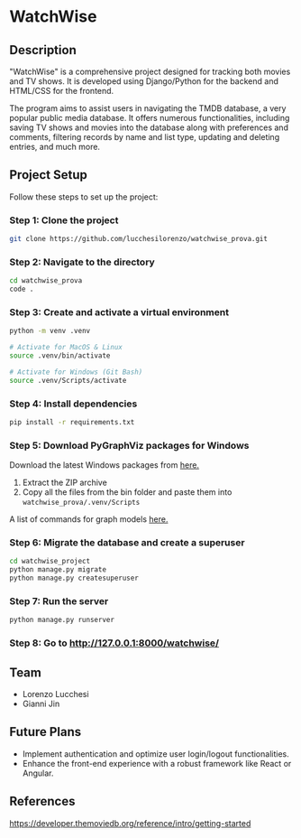 # WatchWise

## Description

"WatchWise" is a comprehensive project designed for tracking both movies and TV shows. It is developed using Django/Python for the backend and HTML/CSS for the frontend.

The program aims to assist users in navigating the TMDB database, a very popular public media database. It offers numerous functionalities, including saving TV shows and movies into the database along with preferences and comments, filtering records by name and list type, updating and deleting entries, and much more.


## Project Setup

Follow these steps to set up the project:

### **Step 1**: Clone the project

```bash
git clone https://github.com/lucchesilorenzo/watchwise_prova.git
```

### **Step 2**: Navigate to the directory

```bash
cd watchwise_prova
code .
```

### **Step 3**: Create and activate a virtual environment

```bash
python -m venv .venv

# Activate for MacOS & Linux
source .venv/bin/activate

# Activate for Windows (Git Bash)
source .venv/Scripts/activate
```

### **Step 4**: Install dependencies

```bash
pip install -r requirements.txt
```

### **Step 5**: Download PyGraphViz packages for Windows

Download the latest Windows packages from
[here.](https://graphviz.org/download)

1. Extract the ZIP archive
2. Copy all the files from the bin folder and paste them into ```watchwise_prova/.venv/Scripts```

A list of commands for graph models
[here.](https://django-extensions.readthedocs.io/en/latest/graph_models.html)

### **Step 6**: Migrate the database and create a superuser

```bash
cd watchwise_project
python manage.py migrate
python manage.py createsuperuser
```

### **Step 7**: Run the server

```bash
python manage.py runserver
```

### **Step 8**: Go to http://127.0.0.1:8000/watchwise/

## Team
<ul>
    <li>Lorenzo Lucchesi</li>
    <li>Gianni Jin</li>
</ul>


## Future Plans
- Implement authentication and optimize user login/logout functionalities.
- Enhance the front-end experience with a robust framework like React or Angular.

## References

https://developer.themoviedb.org/reference/intro/getting-started


